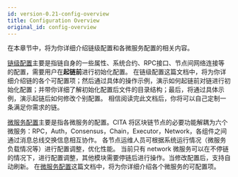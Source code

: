 ```yaml
---
id: version-0.21-config-overview
title: Configuration Overview
original_id: config-overview
---
```


在本章节中，将为你详细介绍链级配置和各微服务配置的相关内容。

[链级配置](./chain-configuration)主要是指链自身的一些属性、系统合约、RPC接口、节点间网络连接等的配置，需要用户在**起链前**进行初始化配置。 在链级配置这篇文档中，将为你详细介绍链的各个可配置项；然后通过具体的操作示例，演示如何起链前对链进行初始化配置；并带你详细了解初始化配置后文件的目录结构；最后，将通过具体示例，演示起链后如何修改个别配置。 相信阅读完此文档后，你将可以自己定制一条满足你需求的链。

[微服务配置](./service-config)主要是指各微服务的配置。CITA 将区块链节点的必要功能解耦为六个微服务：RPC，Auth，Consensus，Chain，Executor，Network，各组件之间通过消息总线交换信息相互协作。 各节点运维人员可根据系统运行情况（微服务负载情况等）进行配置调整，优化性能。 当前只有 network 微服务可以在不停链的情况下，进行配置调整，其他模块需要停链后进行操作。当修改配置后，支持自动刷新。 在[微服务配置](./service-config)这篇文档中，将为你详细介绍各个微服务的可配置项。